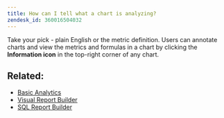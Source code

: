 ```yaml
---
title: How can I tell what a chart is analyzing?
zendesk_id: 360016504032
---
```


Take your pick - plain English or the metric definition. Users can annotate charts and view the metrics and formulas in a chart by clicking the **Information icon** in the top-right corner of any chart.

## Related:

* [Basic Analytics](../../data-analyst/analysis/basic-analytics.md)
* [Visual Report Builder](../../data-user/reports/ess-rpt-build-visual.md)
* [SQL Report Builder](../../data-analyst/dev-reports/what-is-sql-rprt-bldr-.md)